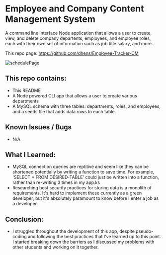 # Employee and Company Content Management System 

A command line interface Node application that allows a user to create, view, and delete company departents, employees, and employee roles, each with their own set of information such as job title salary, and more.

This repo page: https://github.com/dhens/Employee-Tracker-CM

![schedulePage](https://i.imgur.com/uqm95Y3.png)

## This repo contains:
* This README
* A Node powered CLI app that allows a user to create various departments 
* A MySQL schema with three tables: departments, roles, and employees, and a seeds file that adds data rows to each table.

## Known Issues / Bugs
* N/A

## What I Learned:
* MySQL connection queries are reptitive and seem like they can be shortened potentially by writing a function to save time. For example, 'SELECT * FROM DESIRED-TABLE' could just be written into a function, rather than re-writing 3 times in my app.ks
* Researching best security practices for storing data is a monolith of requirements. It's hard to implement these currently as a green developer, but it's absolutely paramount to know before I enter a job as a developer.

## Conclusion:
* I struggled throughout the development of this app, despite pseudo-coding and following the best practices that I've learned up to this point. I started breaking down the barriers as I discussed my problems with other students and working on it together.
